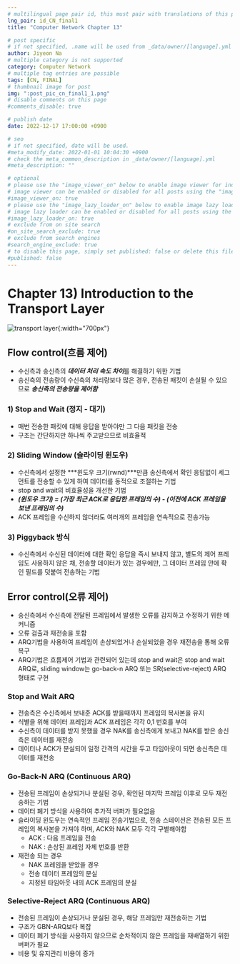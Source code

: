 ```yaml
---
# multilingual page pair id, this must pair with translations of this page. (This name must be unique)
lng_pair: id_CN_final1
title: "Computer Network Chapter 13"

# post specific
# if not specified, .name will be used from _data/owner/[language].yml
author: Jiyeon Na
# multiple category is not supported
category: Computer Network
# multiple tag entries are possible
tags: [CN, FINAL]
# thumbnail image for post
img: ":post_pic_cn_final1_1.png"
# disable comments on this page
#comments_disable: true

# publish date
date: 2022-12-17 17:00:00 +0900

# seo
# if not specified, date will be used.
#meta_modify_date: 2022-01-01 10:04:30 +0900
# check the meta_common_description in _data/owner/[language].yml
#meta_description: ""

# optional
# please use the "image_viewer_on" below to enable image viewer for individual pages or posts (_posts/ or [language]/_posts folders).
# image viewer can be enabled or disabled for all posts using the "image_viewer_posts: true" setting in _data/conf/main.yml.
#image_viewer_on: true
# please use the "image_lazy_loader_on" below to enable image lazy loader for individual pages or posts (_posts/ or [language]/_posts folders).
# image lazy loader can be enabled or disabled for all posts using the "image_lazy_loader_posts: true" setting in _data/conf/main.yml.
#image_lazy_loader_on: true
# exclude from on site search
#on_site_search_exclude: true
# exclude from search engines
#search_engine_exclude: true
# to disable this page, simply set published: false or delete this file
#published: false
---
```


# Chapter 13) Introduction to the Transport Layer

![transport layer](:post_pic_cn_final1_1.png){:width="700px"}

## Flow control(흐름 제어)

- 수신측과 송신측의 ***데이터 처리 속도 차이***를 해결하기 위한 기법
- 송신측의 전송량이 수신측의 처리량보다 많은 경우, 전송된 패킷이 손실될 수 있으므로 ***송신측의 전송량을 제어함***

### 1) Stop and Wait (정지 - 대기)

- 매번 전송한 패킷에 대해 응답을 받아야만 그 다음 패킷을 전송
- 구조는 간단하지만 하나씩 주고받으므로 비효율적

### 2) Sliding Window (슬라이딩 윈도우)

- 수신측에서 설정한 ***윈도우 크기(rwnd)***만큼 송신측에서 확인 응답없이 세그먼트를 전송할 수 있게 하여 데이터를 동적으로 조절하는 기법
- stop and wait의 비효율성을 개선한 기법
- ***(윈도우 크기) = (가장 최근 ACK로 응답한 프레임의 수) - (이전에 ACK 프레임을 보낸 프레임의 수)***
- ACK 프레임을 수신하지 않더라도 여러개의 프레임을 연속적으로 전송가능

### 3) Piggyback 방식

- 수신측에서 수신된 데이터에 대한 확인 응답을 즉시 보내지 않고, 별도의 제어 프레임도 사용하지 않은 채, 전송할 데이터가 있는 경우에만, 그 데이터 프레임 안에 확인 필드를 덧붙여 전송하는 기법

## Error control(오류 제어)

- 송신측에서 수신측에 전달된 프레임에서 발생한 오류를 감지하고 수정하기 위한 메커니즘
- 오류 검출과 재전송을 포함
- ARQ기법을 사용하여 프레임이 손상되었거나 손실되었을 경우 재전송을 통해 오류 복구
- ARQ기법은 흐름제어 기법과 관련되어 있는데 stop and wait은 stop and wait ARQ로, sliding window는 go-back-n ARQ 또는 SR(selective-reject) ARQ 형태로 구현

### Stop and Wait ARQ

- 전송측은 수신측에서 보내준 ACK를 받을때까지 프레임의 복사본을 유지
- 식별을 위해 데이터 프레임과 ACK 프레임은 각각 0,1 번호를 부여
- 수신측이 데이터를 받지 못했을 경우 NAK를 송신측에게 보내고 NAK를 받은 송신측은 데이터를 재전송
- 데이터나 ACK가 분실되어 일정 간격의 시간을 두고 타임아웃이 되면 송신측은 데이터를 재전송

### Go-Back-N ARQ (Continuous ARQ)

- 전송된 프레임이 손상되거나 분실된 경우, 확인된 마지막 프레임 이후로 모두 재전송하는 기법
- 데이터 폐기 방식을 사용하여 추가적 버퍼가 필요없음
- 슬라이딩 윈도우는 연속적인 프레임 전송기법으로, 전송 스테이션은 전송된 모든 프레임의 복사본을 가져야 하며, ACK와 NAK 모두 각각 구별해야함
    - ACK : 다음 프레임을 전송
    - NAK : 손상된 프레임 자체 번호를 반환
- 재전송 되는 경우
    - NAK 프레임을 받았을 경우
    - 전송 데이터 프레임의 분실
    - 지정된 타임아웃 내의 ACK 프레임의 분실

### Selective-Reject ARQ (Continuous ARQ)

- 전송된 프레임이 손상되거나 분실된 경우, 해당 프레임만 재전송하는 기법
- 구조가 GBN-ARQ보다 복잡
- 데이터 폐기 방식을 사용하지 않으므로 순차적이지 않은 프레임을 재배열하기 위한 버퍼가 필요
- 비용 및 유지관리 비용이 증가